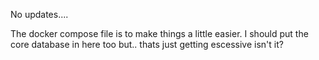 No updates....


The docker compose file is to make things a little easier. I should put the core database in here too but.. thats just getting escessive isn't it?
